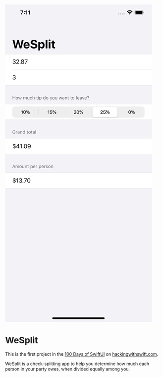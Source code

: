 ![WeSplit Screenshot](screenshot.png)

# WeSplit
This is the first project in the [100 Days of SwiftUI](https://www.hackingwithswift.com/100/swiftui) on [hackingwithswift.com](https://hackingwithswift.com).

WeSplit is a check-splitting app to help you determine how much each person in your party owes, when divided equally among you.
